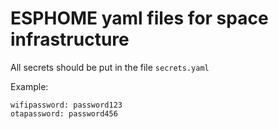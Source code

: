 # ESPHOME yaml files for space infrastructure

All secrets should be put in the file `secrets.yaml`

Example:
```
wifipassword: password123
otapassword: password456
```
